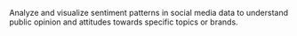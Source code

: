 Analyze and visualize sentiment patterns in social media data to understand public opinion and attitudes towards specific topics or brands.

